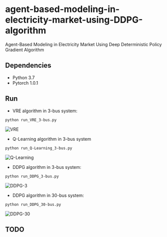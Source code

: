 # agent-based-modeling-in-electricity-market-using-DDPG-algorithm
Agent-Based Modeling in Electricity Market Using Deep Deterministic Policy Gradient Algorithm

## Dependencies
- Python 3.7
- Pytorch 1.0.1

## Run
* VRE algorithm in 3-bus system:

```
python run_VRE_3-bus.py
```

![VRE](https://github.com/liangyancang/agent-based-modeling-in-electricity-market-using-DDPG-algorithm/blob/master/results/VRE.png)

* Q-Learning algorithm in 3-bus system

```
python run_Q-Learning_3-bus.py
```

![Q-Learning](https://github.com/liangyancang/agent-based-modeling-in-electricity-market-using-DDPG-algorithm/blob/master/results/Q-Learning.png)

* DDPG algorithm in 3-bus system:

```
python run_DDPG_3-bus.py
```

![DDPG-3](https://github.com/liangyancang/agent-based-modeling-in-electricity-market-using-DDPG-algorithm/blob/master/results/DDPG_30_bus.png)

* DDPG algorithm in 30-bus system:

```
python run_DDPG_30-bus.py
```

![DDPG-30](https://github.com/liangyancang/agent-based-modeling-in-electricity-market-using-DDPG-algorithm/blob/master/results/DDPG_3_bus.png)

## TODO
